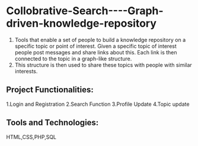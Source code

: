 # Collobrative-Search----Graph-driven-knowledge-repository
1. Tools that enable a set of people to build a knowledge repository on a specific topic or point of interest. Given a specific topic of interest people post messages and share links about this. Each link is then connected to the topic in a graph-like structure.
2. This structure is then used to share these topics with people with similar interests.


Project Functionalities:
--------------------------------------------------------------------------------------------------------------------------------
1.Login and Registration
2.Search Function
3.Profile Update
4.Topic update

Tools and Technologies:
-----------------------------------------------------------------------------------------------------------------------------

HTML,CSS,PHP,SQL


